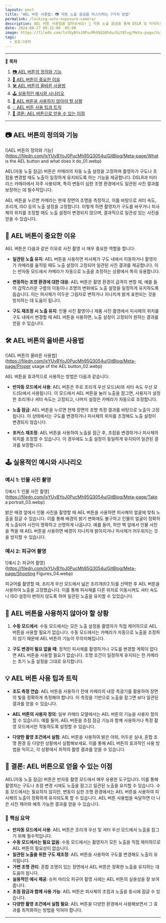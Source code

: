 ```yaml
---
layouts: post
title: "AEL 버튼 사용법: 📷 자동 노출 잠금을 마스터하는 7가지 방법"
permalink: /locking-auto-exposure-camera/
description: AEL 버튼 사용법을 알아보세요! 🎯 자동 노출 잠금을 통해 DSLR 및 미러리스 카메라에서 📷 일관된 사진 결과를 얻는 방법을 소개합니다.
date: 2024-08-27 09:32:00 -05:00
image: https://filedn.com/lxYUyBYoJ0PucMh95Q3054u/GitBlog/Meta-page/Using%20the%20AEL%20button.webp
tags:
  - 포토그래피
---
```

---

 📖 **목차**

1. [📷 AEL 버튼의 정의와 기능](#ael-%EB%B2%84%ED%8A%BC%EC%9D%98-%EC%A0%95%EC%9D%98%EC%99%80-%EA%B8%B0%EB%8A%A5)
2. [🎯 AEL 버튼이 중요한 이유](#ael-%EB%B2%84%ED%8A%BC%EC%9D%B4-%EC%A4%91%EC%9A%94%ED%95%9C-%EC%9D%B4%EC%9C%A0)
3. [🛠️ AEL 버튼의 올바른 사용법](#ael-%EB%B2%84%ED%8A%BC%EC%9D%98-%EC%98%AC%EB%B0%94%EB%A5%B8-%EC%82%AC%EC%9A%A9%EB%B2%95)
4. [🕹️ 실용적인 예시와 시나리오](#%EC%8B%A4%EC%9A%A9%EC%A0%81%EC%9D%B8-%EC%98%88%EC%8B%9C%EC%99%80-%EC%8B%9C%EB%82%98%EB%A6%AC%EC%98%A4)
5. [🚫 AEL 버튼을 사용하지 않아야 할 상황](#ael-%EB%B2%84%ED%8A%BC%EC%9D%84-%EC%82%AC%EC%9A%A9%ED%95%98%EC%A7%80-%EC%95%8A%EC%95%84%EC%95%BC-%ED%95%A0-%EC%83%81%ED%99%A9)
6. [💡 AEL 버튼 사용 팁과 트릭](#ael-%EB%B2%84%ED%8A%BC-%EC%82%AC%EC%9A%A9-%ED%8C%81%EA%B3%BC-%ED%8A%B8%EB%A6%AD)
7. [📝 결론: AEL 버튼으로 얻을 수 있는 이점](#%EA%B2%B0%EB%A1%A0-ael-%EB%B2%84%ED%8A%BC%EC%9C%BC%EB%A1%9C-%EC%96%BB%EC%9D%84-%EC%88%98-%EC%9E%88%EB%8A%94-%EC%9D%B4%EC%A0%90)

---

## 📷 **AEL 버튼의 정의와 기능**
![AEL 버튼의 정의와 기능](https://filedn.com/lxYUyBYoJ0PucMh95Q3054u/GitBlog/Meta-page/What is the AEL button and what does it do_01.webp)

AEL(자동 노출 잠금) 버튼은 카메라의 자동 노출 설정을 고정하여 촬영자가 구도나 초점을 변경할 때도 노출이 일정하게 유지되도록 하는 기능을 제공합니다. DSLR과 미러리스 카메라에서 자주 사용되며, 특히 변동이 심한 조명 환경에서도 일관된 사진 결과를 보장하는 데 필수적입니다.

AEL 버튼을 누르면 카메라는 현재 장면의 조명을 측정하고, 이를 바탕으로 셔터 속도, 조리개, ISO 등의 노출 설정을 고정합니다. 이렇게 하면 촬영자가 구도를 바꾸거나 피사체의 위치를 조정할 때도 노출 설정이 변경되지 않으며, 결과적으로 일관성 있는 사진을 얻을 수 있습니다.

## 🎯 **AEL 버튼이 중요한 이유**

AEL 버튼은 다음과 같은 이유로 사진 촬영 시 매우 중요한 역할을 합니다:

- **일관된 노출 유지**: AEL 버튼을 사용하면 피사체가 구도 내에서 이동하거나 촬영자가 카메라를 움직일 때도 노출 설정이 고정되어 일관된 사진 결과를 제공합니다. 이는 반자동 모드에서 카메라가 자동으로 노출을 조정하는 상황에서 특히 유용합니다.
    
- **변동하는 조명 환경에 대한 대응**: AEL 버튼은 촬영 환경이 급격히 변할 때, 예를 들어 갑작스러운 구름의 이동이나 조명의 변화에도 노출 설정을 일정하게 유지하도록 돕습니다. 이는 피사체가 어두운 그림자로 변하거나 지나치게 밝게 표현되는 것을 방지하는 데 도움이 됩니다.
    
- **구도 재조정 시 노출 유지**: 인물 사진 촬영이나 제품 사진 촬영에서 피사체의 위치를 구도 내에서 변경할 때 AEL 버튼을 사용하면, 노출 설정이 고정되어 원하는 결과를 얻을 수 있습니다.
    

## 🛠️ **AEL 버튼의 올바른 사용법**
![AEL 버튼의 올바른 사용법](https://filedn.com/lxYUyBYoJ0PucMh95Q3054u/GitBlog/Meta-page/Proper usage of the AEL button_02.webp)

AEL 버튼을 효과적으로 사용하는 방법은 다음과 같습니다:

- **반자동 모드에서 사용**: AEL 버튼은 주로 조리개 우선 모드(A)와 셔터 속도 우선 모드(S)에서 사용됩니다. 이 모드에서 AEL 버튼을 눌러 노출을 잠그면, 사용자가 설정한 조리개나 셔터 속도는 고정되고, 나머지 설정은 카메라가 자동으로 조정합니다.
    
- **노출 잠금**: AEL 버튼을 누르면 현재 장면의 조명 측정 결과를 바탕으로 노출이 고정됩니다. 이 상태에서는 구도를 변경하거나 피사체의 위치를 조정해도 노출 설정이 변경되지 않습니다.
    
- **포커스 재조정**: AEL 버튼을 사용하여 노출을 잠근 후, 초점을 변경하거나 피사체의 위치를 조정할 수 있습니다. 이 경우에도 노출 설정이 동일하게 유지되어 일관된 결과를 보장합니다.
    

## 🕹️ **실용적인 예시와 시나리오**

### 예시 1: 인물 사진 촬영
![예시 1: 인물 사진 촬영](https://filedn.com/lxYUyBYoJ0PucMh95Q3054u/GitBlog/Meta-page/Take a portrait_03.webp)

밝은 배경 앞에서 인물 사진을 촬영할 때 AEL 버튼을 사용하면 피사체의 얼굴에 맞춰 노출을 잠글 수 있습니다. 이를 통해 배경의 밝기 변화에도 불구하고 인물의 얼굴이 정확하게 노출되어 사진이 명확하고 선명하게 나옵니다. 예를 들어, 하얀 벽 앞에서 인물 사진을 찍을 때 AEL 버튼을 사용하면 배경이 지나치게 밝아지거나 피사체가 어두워지는 것을 방지할 수 있습니다.

### 예시 2: 피규어 촬영
![예시 2: 피규어 촬영](https://filedn.com/lxYUyBYoJ0PucMh95Q3054u/GitBlog/Meta-page/Shooting Figures_04.webp)

피규어를 촬영할 때, 조리개 우선 모드에서 넓은 조리개(f/2.5)를 선택한 후 AEL 버튼을 사용하여 노출을 고정했습니다. 이를 통해 피사체를 다른 위치로 이동시켜도 셔터 속도나 ISO 설정이 변하지 않도록 하여 일관된 노출을 유지할 수 있었습니다.

## 🚫 **AEL 버튼을 사용하지 않아야 할 상황**

1. **수동 모드에서**: 수동 모드에서는 모든 노출 설정을 촬영자가 직접 제어하므로 AEL 버튼을 사용할 필요가 없습니다. 수동 모드에서는 카메라가 자동으로 노출을 조정하지 않기 때문에 AEL 버튼의 기능이 무의미해집니다.
    
2. **구도 변경이 필요 없을 때**: 정적인 피사체를 촬영하거나 구도를 변경할 계획이 없다면 AEL 버튼을 사용할 필요가 없습니다. 조명 조건이 일정하게 유지되는 한 카메라는 초기 노출 설정을 그대로 유지합니다.
    

## 💡 **AEL 버튼 사용 팁과 트릭**

- **조도 측정 연습**: AEL 버튼을 사용하기 전에 카메라의 내장 측광기를 활용하여 장면의 빛을 정확하게 측정해야 합니다. 이 측정을 기반으로 노출을 잠그면 보다 일관된 결과를 얻을 수 있습니다.
    
- **AEL 버튼의 사용자 정의**: 일부 카메라 모델에서는 AEL 버튼의 기능을 사용자 정의할 수 있습니다. 예를 들어, AEL 버튼을 초점 잠금 기능과 함께 사용하거나 특정 촬영 모드에서만 작동하도록 설정할 수 있습니다.
    
- **다양한 촬영 조건에서 실험**: AEL 버튼을 사용하여 밝은 야외, 어두운 실내, 혼합 조명 환경 등 다양한 상황에서 실험해보세요. 이를 통해 AEL 버튼의 효과적인 사용 방법을 익히고, 각 상황에서 최적의 촬영 결과를 얻을 수 있습니다.
    

## 📝 **결론: AEL 버튼으로 얻을 수 있는 이점**

AEL(자동 노출 잠금) 버튼은 반자동 촬영 모드에서 매우 유용한 도구입니다. 이를 통해 촬영자는 구도나 초점 변경 시에도 노출을 잠그고 일관된 노출을 유지할 수 있습니다. 수동 모드에서는 필요하지 않지만, 변동이 심한 조명 환경에서는 AEL 버튼을 사용하여 피사체의 노출이 정확하게 유지되도록 할 수 있습니다. AEL 버튼 사용법을 숙달하면 더 나은 사진 제어와 예측 가능한 결과를 얻을 수 있습니다.

### 📌 **핵심 요약**

- **반자동 모드에서 사용**: AEL 버튼은 조리개 우선 및 셔터 우선 모드에서 노출을 잠그기 위해 필수적입니다.
- **수동 모드에서는 필요 없음**: 수동 모드에서는 촬영자가 모든 노출을 직접 제어하므로 AEL 버튼의 필요성이 없습니다.
- **일관된 노출을 위한 구도 재조정**: AEL 버튼을 사용하여 구도를 변경해도 노출이 유지됩니다.
- **가변 조명 관리**: 혼합 조명이 있는 장면에서 AEL 버튼은 정확한 노출을 유지하는 데 도움이 됩니다.
- **실용적인 예시 제공**: 슈퍼 마리오 피규어 촬영 사례는 AEL 버튼의 실용성을 잘 보여줍니다.
- **초점 잠금과 함께 사용 가능**: AEL 버튼은 피사체의 초점과 노출을 동시에 잠글 수 있습니다.
- **다양한 촬영 조건에서 실험 필요**: AEL 버튼을 다양한 환경에서 사용해보면서 그 효과를 최적화하는 방법을 익혀야 합니다.

---
